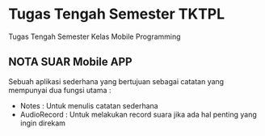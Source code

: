 # Tugas Tengah Semester TKTPL
Tugas Tengah Semester Kelas Mobile Programming

## NOTA SUAR Mobile APP
Sebuah aplikasi sederhana yang bertujuan sebagai catatan yang mempunyai dua fungsi utama :
* Notes : Untuk menulis catatan sederhana
* AudioRecord : Untuk melakukan record suara jika ada hal penting yang ingin direkam
